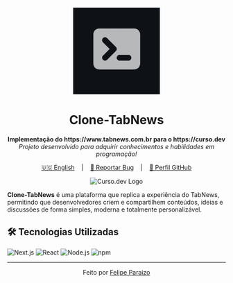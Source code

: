<p align="center">
  <img src="images/curso.dev-logo.jpg" alt="Curso.dev Logo" width="200"/>
</p>

<h1 align="center">Clone-TabNews</h1>

<p align="center">
  <strong>Implementação do https://www.tabnews.com.br para o https://curso.dev</strong><br>
  <em>Projeto desenvolvido para adquirir conhecimentos e habilidades em programação!</em>
</p>

<p align="center">
  <a href="/README.md" target="_blank">🇺🇸 English</a>
  &nbsp;&nbsp;&nbsp;|&nbsp;&nbsp;&nbsp;
  <a href="https://github.com/Fparaiz0/clone-tabnews/issues" target="_blank">🐛 Reportar Bug</a>
  &nbsp;&nbsp;&nbsp;|&nbsp;&nbsp;&nbsp;
  <a href="https://github.com/Fparaiz0" target="_blank">💼 Perfil GitHub</a>
</p>

<p align="center">
  <img src="images/oculos.gif" alt="Curso.dev Logo" width="500"/>
</p>

**Clone-TabNews** é uma plataforma que replica a experiência do TabNews, permitindo que desenvolvedores criem e compartilhem conteúdos, ideias e discussões de forma simples, moderna e totalmente personalizável.

## 🛠️ Tecnologias Utilizadas

![Next.js](https://img.shields.io/badge/Next.js-000000?style=for-the-badge&logo=next.js&logoColor=white)
![React](https://img.shields.io/badge/React-20232A?style=for-the-badge&logo=react&logoColor=61DAFB)
![Node.js](https://img.shields.io/badge/Node.js-43853D?style=for-the-badge&logo=node.js&logoColor=white)
![npm](https://img.shields.io/badge/npm-CB3837?style=for-the-badge&logo=npm&logoColor=white)

---

<p align="center">
  Feito por <a href="https://github.com/Fparaiz0/" target="_blank">Felipe Paraizo</a>
</p>
